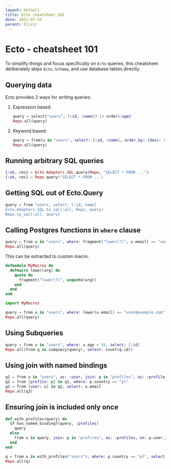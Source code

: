 ```yaml
---
layout: default
title: Ecto cheatsheet 101
date: 2022-07-25
parent: Elixir
---
```


# Ecto - cheatsheet 101

To simplify things and focus specifically on `Ecto` queries, this cheatsheet deliberately skips `Ecto.Schema`, and use database tables directly.

## Querying data

Ecto provides 2 ways for writing queries:

1. Expression based:

    ```elixir
    query = select("users", [:id, :name]) |> order(:age)
    Repo.all(query)
    ```

2. Keyword based:

    ```elixir
    query = from(u in "users", select: [:id, :name], order_by: [desc: :age])
    Repo.all(query)
    ```

## Running arbitrary SQL queries

```elixir
{:ok, res} = Ecto.Adapters.SQL.query(Repo, "SELECT * FROM ...")
{:ok, res} = Repo.query("SELECT * FROM ...)
```

## Getting SQL out of Ecto.Query

```elixir
query = from "users, select: [:id, name]
Ecto.Adapters.SQL.to_sql(:all, Repo, query)
Repo.to_sql(:all, query)
```

## Calling Postgres functions in `where` clause

```elixir
query = from u in "users", where: fragment("lower(?)", u.email) == "user@example.com", select: [:id, :name]
Repo.all(query)
```

This can be extracted to custom macro:

```elixir
defmodule MyMacros do
  defmacro lower(arg) do
    quote do
      fragment("lower(?)", unquote(arg))
    end
  end
end

import MyMacros

query = from u in "users", where: lower(u.email) == "user@example.com", select: [:id, :name]
Repo.all(query)
```

## Using Subqueries

```elixir
query = from u in "users", where: u.age > 18, select: [:id]
Repo.all(from q in subquery(query), select: count(q.id))
```

## Using join with named bindings

```elixir
q1 = from u in "users", as: :user, join: p in "profiles", as: :profile
q2 = from [profile: p] in q1, where: p.country == "pl"
q3 = from [user: u] in q2, select: u.email
Repo.all(q3)
```

## Ensuring join is included only once

```elixir
def with_profiles(query) do
  if has_named_binding?(query, :profiles)
    query
  else
    from u in query, join: p in "profiles", as: :profiles, on: p.user_id == u.id
  end
end

q = from u in with_profiles("users"), where: p.country == "pl", select: u.email
Repo.all(q)
```
